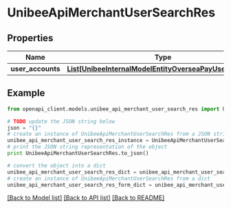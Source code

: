 # UnibeeApiMerchantUserSearchRes


## Properties

Name | Type | Description | Notes
------------ | ------------- | ------------- | -------------
**user_accounts** | [**List[UnibeeInternalModelEntityOverseaPayUserAccount]**](UnibeeInternalModelEntityOverseaPayUserAccount.md) | UserAccounts | [optional] 

## Example

```python
from openapi_client.models.unibee_api_merchant_user_search_res import UnibeeApiMerchantUserSearchRes

# TODO update the JSON string below
json = "{}"
# create an instance of UnibeeApiMerchantUserSearchRes from a JSON string
unibee_api_merchant_user_search_res_instance = UnibeeApiMerchantUserSearchRes.from_json(json)
# print the JSON string representation of the object
print UnibeeApiMerchantUserSearchRes.to_json()

# convert the object into a dict
unibee_api_merchant_user_search_res_dict = unibee_api_merchant_user_search_res_instance.to_dict()
# create an instance of UnibeeApiMerchantUserSearchRes from a dict
unibee_api_merchant_user_search_res_form_dict = unibee_api_merchant_user_search_res.from_dict(unibee_api_merchant_user_search_res_dict)
```
[[Back to Model list]](../README.md#documentation-for-models) [[Back to API list]](../README.md#documentation-for-api-endpoints) [[Back to README]](../README.md)


